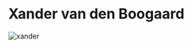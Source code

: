 # Xander van den Boogaard

![xander](https://a4zfmg.bn1302.livefilestore.com/y4m5NiIv-ilZoJIaruutexRQYqc54QPkLqHFVITwcpTXB6Snd6U5Um5j_g2O9DD5wvGLb6nTJ33SLaBAmIgrrUxwnsGWzkMYl_F3w3PAFvcOY2wJZUy5cEU9smTJppAIq72x5pe5fbKaYhn5nOP8N5l0mT-0qaZEI6Zbu4TbhY8IJk9cvkzyHAs_7mUUqUUUKLikqPS-_k1NI1uio_BBI5PDw/IMG-20170319-WA0000.jpg?psid=1)
